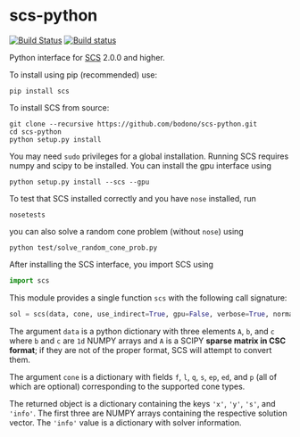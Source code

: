 scs-python
===

[![Build Status](https://travis-ci.org/bodono/scs-python.svg?branch=master)](https://travis-ci.org/bodono/scs-python)
[![Build status](https://ci.appveyor.com/api/projects/status/ep9hnbkgd70t9yv1/branch/master?svg=true)](https://ci.appveyor.com/project/bodono/scs-python/branch/master)

Python interface for [SCS](https://github.com/cvxgrp/scs) 2.0.0 and higher.


To install using pip (recommended) use:
```shell
pip install scs
```
To install SCS from source:
```shell
git clone --recursive https://github.com/bodono/scs-python.git
cd scs-python
python setup.py install
```
You may need `sudo` privileges for a global installation. Running SCS requires
numpy and scipy to be installed. You can install the gpu interface using
```shell
python setup.py install --scs --gpu
```

To test that SCS installed correctly and you have `nose` installed, run
```shell
nosetests
```
you can also solve a random cone problem (without `nose`) using
```shell
python test/solve_random_cone_prob.py
```

After installing the SCS interface, you import SCS using
```python
import scs
```
This module provides a single function `scs` with the following call signature:
```python
sol = scs(data, cone, use_indirect=True, gpu=False, verbose=True, normalize=True, max_iters=5000, scale=1, eps=1e-5, cg_rate=2, alpha=1.5, rho_x=1e-3, acceleration_lookback=20)
```
The argument `data` is a python dictionary with three elements `A`, `b`, and `c`
where `b` and `c` are `1d` NUMPY arrays and `A` is a SCIPY **sparse matrix in
CSC format**; if they are not of the proper format, SCS will attempt to convert
them.

The argument `cone` is a dictionary with fields `f`, `l`, `q`, `s`, `ep`, `ed`,
and `p` (all of which are optional) corresponding to the supported cone types.

The returned object is a dictionary containing the keys `'x'`, `'y'`, `'s'`, and
`'info'`.  The first three are NUMPY arrays containing the respective solution
vector. The `'info'` value is a dictionary with solver information.


